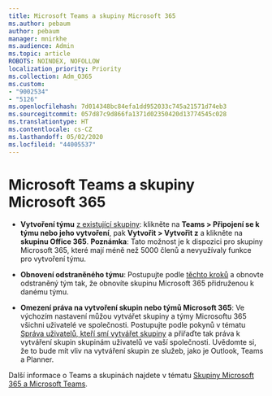 ```yaml
---
title: Microsoft Teams a skupiny Microsoft 365
ms.author: pebaum
author: pebaum
manager: mnirkhe
ms.audience: Admin
ms.topic: article
ROBOTS: NOINDEX, NOFOLLOW
localization_priority: Priority
ms.collection: Adm_O365
ms.custom:
- "9002534"
- "5126"
ms.openlocfilehash: 7d014348bc84efa1dd952033c745a21571d74eb3
ms.sourcegitcommit: 057d87c9d866fa1371d02350420d13774545c028
ms.translationtype: HT
ms.contentlocale: cs-CZ
ms.lasthandoff: 05/02/2020
ms.locfileid: "44005537"
---
```

# <a name="microsoft-teams-and-microsoft-365-groups"></a>Microsoft Teams a skupiny Microsoft 365

- **Vytvoření týmu** [z existující skupiny](https://support.microsoft.com/cs-CZ/office/create-a-team-from-an-existing-group-24ec428e-40d7-4a1a-ab87-29be7d145865): klikněte na **Teams > Připojení se k týmu nebo jeho vytvoření**, pak **Vytvořit > Vytvořit z** a klikněte na **skupinu Office 365**. **Poznámka**: Tato možnost je k dispozici pro skupiny Microsoft 365, které mají méně než 5000 členů a nevyužívaly funkce pro vytvoření týmu.

- **Obnovení odstraněného týmu**: Postupujte podle [těchto kroků](https://docs.microsoft.com/microsoftteams/archive-or-delete-a-team#restore-a-deleted-team) a obnovte odstraněný tým tak, že obnovíte skupinu Microsoft 365 přidruženou k danému týmu.

- **Omezení práva na vytvoření skupin nebo týmů Microsoft 365**: Ve výchozím nastavení můžou vytvářet skupiny a týmy Microsoftu 365 všichni uživatelé ve společnosti.  Postupujte podle pokynů v tématu [Správa uživatelů, kteří smí vytvářet skupiny](https://support.office.com/article/Manage-who-can-create-Office-365-Groups-4c46c8cb-17d0-44b5-9776-005fced8e618) a přiřaďte tak práva k vytváření skupin skupinám uživatelů ve vaší společnosti. Uvědomte si, že to bude mít vliv na vytváření skupin ze služeb, jako je Outlook, Teams a Planner.

Další informace o Teams a skupinách najdete v tématu [Skupiny Microsoft 365 a Microsoft Teams](https://docs.microsoft.com/microsoftteams/office-365-groups).
